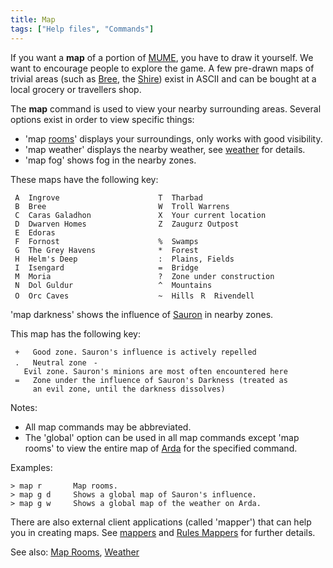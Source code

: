 ```yaml
---
title: Map
tags: ["Help files", "Commands"]
---
```

If you want a **map** of a portion of [MUME](MUME "wikilink"), you have
to draw it yourself. We want to encourage people to explore the game. A
few pre-drawn maps of trivial areas (such as [Bree](Bree "wikilink"),
the [Shire](Shire "wikilink")) exist in ASCII and can be bought at a
local grocery or travellers shop.

The **map** command is used to view your nearby surrounding areas.
Several options exist in order to view specific things:

- 'map [rooms](room "wikilink")' displays your surroundings, only works
  with good visibility.
- 'map weather' displays the nearby weather, see
  [weather](weather "wikilink") for details.
- 'map fog' shows fog in the nearby zones.

These maps have the following key:

` A  Ingrove                      T  Tharbad`
` B  Bree                         W  Troll Warrens`
` C  Caras Galadhon               X  Your current location`
` D  Dwarven Homes                Z  Zaugurz Outpost`
` E  Edoras                       `
` F  Fornost                      %  Swamps`
` G  The Grey Havens              *  Forest`
` H  Helm's Deep                  :  Plains, Fields`
` I  Isengard                     =  Bridge`
` M  Moria                        ?  Zone under construction`
` N  Dol Guldur                   ^  Mountains`
` O  Orc Caves                    ~  Hills`
` R  Rivendell`

'map darkness' shows the influence of [Sauron](Sauron "wikilink") in
nearby zones.

This map has the following key:

` +   Good zone. Sauron's influence is actively repelled`
` .   Neutral zone`
` -   Evil zone. Sauron's minions are most often encountered here`
` =   Zone under the influence of Sauron's Darkness (treated as`
`     an evil zone, until the darkness dissolves)`

Notes:

- All map commands may be abbreviated.
- The 'global' option can be used in all map commands except 'map rooms'
  to view the entire map of [Arda](Arda "wikilink") for the specified
  command.

Examples:

`> map r       Map rooms.`
`> map g d     Shows a global map of Sauron's influence.`
`> map g w     Shows a global map of the weather on Arda.`

There are also external client applications (called 'mapper') that can
help you in creating maps. See [mappers](mapper "wikilink") and [Rules
Mappers](Rules_Mappers "wikilink") for further details.

See also: [Map Rooms](Map_Rooms "wikilink"),
[Weather](Weather "wikilink")
 